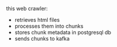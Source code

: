 this web crawler:
- retrieves html files
- processes them into chunks
- stores chunk metadata in postgresql db
- sends chunks to kafka 